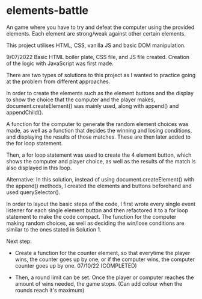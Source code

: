 # elements-battle
An game where you have to try and defeat the computer using the provided elements. Each element are strong/weak against other certain elements. 

This project utilises HTML, CSS, vanilla JS and basic DOM manipulation. 

9/07/2022 
Basic HTML boiler plate, CSS file, and JS file created. Creation of the logic with JavaScript was first made. 

There are two types of solutions to this project as I wanted to practice going at the problem from different approaches.

In order to create the elements such as the element buttons and the display to show the choice that the computer and the player makes, document.createElement() was mainly used, along with append() and appendChild(). 

A function for the computer to generate the random element choices was made, as well as a function that decides the winning and losing conditions, and displaying the results of those matches. These are then later added to the for loop statement.

Then, a for loop statement was used to create the 4 element button, which shows the computer and player choice, as well as the results of the match is also displayed in this loop.


Alternative:
In this solution, instead of using document.createElement() with the append() methods, I created the elements and buttons beforehand and used querySelector().

In order to layout the basic steps of the code, I first wrote every single event listener for each single element button and then refactored it to a for loop statement to make the code compact. The function for the computer making random choices, as well as deciding the win/lose conditions are similar to the ones stated in Solution 1. 


Next step: 
- Create a function for the counter element, so that everytime the player wins, the counter goes up by one, or if the computer wins, the computer counter goes up by one. 
07/10/22 (COMPLETED)

- Then, a round limit can be set. Once the player or computer reaches the amount of wins needed, the game stops. (Can add colour when the rounds reach it's maximum)